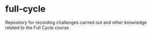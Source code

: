 # full-cycle
Repository for recording challenges carried out and other knowledge related to the Full Cycle course
